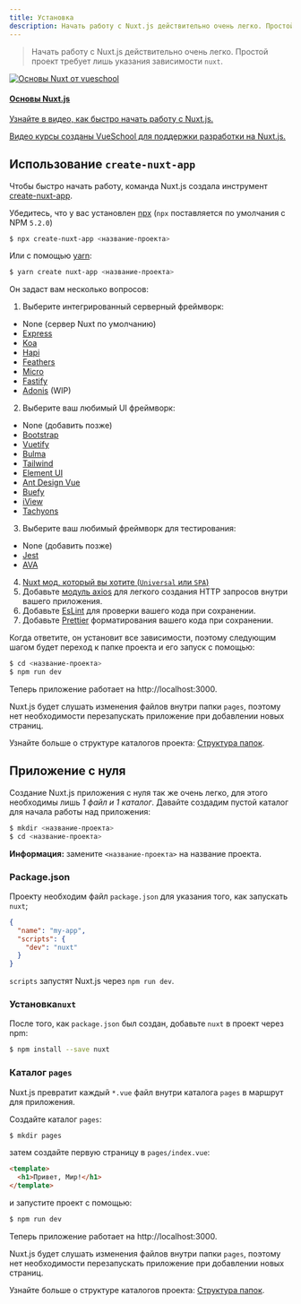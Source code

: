 ```yaml
---
title: Установка
description: Начать работу с Nuxt.js действительно очень легко. Простой проект требует лишь указания зависимости `nuxt`.
---
```


> Начать работу с Nuxt.js действительно очень легко. Простой проект требует лишь указания зависимости `nuxt`.

<div>
  <a href="https://vueschool.io/courses/nuxtjs-fundamentals/?friend=nuxt" target="_blank" class="Promote">
    <img src="/nuxt-fundamentals.png" srcset="/nuxt-fundamentals-2x.png 2x" alt="Основы Nuxt от vueschool"/>
    <div class="Promote__Content">
      <h4 class="Promote__Content__Title">Основы Nuxt.js</h4>
      <p class="Promote__Content__Description">Узнайте в видео, как быстро начать работу с Nuxt.js.</p>
      <p class="Promote__Content__Signature">Видео курсы созданы VueSchool для поддержки разработки на Nuxt.js.</p>
    </div>
  </a>
</div>

## Использование `create-nuxt-app`

Чтобы быстро начать работу, команда Nuxt.js создала инструмент [create-nuxt-app](https://github.com/nuxt/create-nuxt-app).

Убедитесь, что у вас установлен [npx](https://www.npmjs.com/package/npx) (`npx` поставляется по умолчания с NPM `5.2.0`)

```bash
$ npx create-nuxt-app <название-проекта>
```

Или с помощью [yarn](https://yarnpkg.com/ru/):

```bash
$ yarn create nuxt-app <название-проекта>
```

Он задаст вам несколько вопросов:

1. Выберите интегрированный серверный фреймворк:
  - None (сервер Nuxt по умолчанию)
  - [Express](https://github.com/expressjs/express)
  - [Koa](https://github.com/koajs/koa)
  - [Hapi](https://github.com/hapijs/hapi)
  - [Feathers](https://github.com/feathersjs/feathers)
  - [Micro](https://github.com/zeit/micro)
  - [Fastify](https://github.com/fastify/fastify)
  - [Adonis](https://github.com/adonisjs/adonis-framework) (WIP)
2. Выберите ваш любимый UI фреймворк:
  - None (добавить позже)
  - [Bootstrap](https://github.com/bootstrap-vue/bootstrap-vue)
  - [Vuetify](https://github.com/vuetifyjs/vuetify)
  - [Bulma](https://github.com/jgthms/bulma)
  - [Tailwind](https://github.com/tailwindcss/tailwindcss)
  - [Element UI](https://github.com/ElemeFE/element)
  - [Ant Design Vue](https://github.com/vueComponent/ant-design-vue)
  - [Buefy](https://buefy.github.io)
  - [iView](https://www.iviewui.com/)
  - [Tachyons](https://tachyons.io)
3. Выберите ваш любимый фреймворк для тестирования:
  - None (добавить позже)
  - [Jest](https://github.com/facebook/jest)
  - [AVA](https://github.com/avajs/ava)
4. [Nuxt мод, который вы хотите (`Universal` или `SPA`)](https://ru.nuxtjs.org/guide/#одностраничное-приложение-spa-)
5. Добавьте [модуль axios](https://github.com/nuxt-community/axios-module) для легкого создания HTTP запросов внутри вашего приложения.
6. Добавьте [EsLint](https://eslint.org/) для проверки вашего кода при сохранении.
7. Добавьте [Prettier](https://prettier.io/) форматирования вашего кода при сохранении.

Когда ответите, он установит все зависимости, поэтому следующим шагом будет переход к папке проекта и его запуск с помощью:

```bash
$ cd <название-проекта>
$ npm run dev
```

Теперь приложение работает на http://localhost:3000.

<div class="Alert">

Nuxt.js будет слушать изменения файлов внутри папки <code>pages</code>, поэтому нет необходимости перезапускать приложение при добавлении новых страниц.

</div>
  
Узнайте больше о структуре каталогов проекта: [Структура папок](/guide/directory-structure/).
  
## Приложение с нуля

Создание Nuxt.js приложения с нуля так же очень легко, для этого необходимы лишь *1 файл и 1 каталог*. Давайте создадим пустой каталог для начала работы над приложения:

```bash
$ mkdir <название-проекта>
$ cd <название-проекта>
```

<div class="Alert Alert--nuxt-green">

<b>Информация:</b> замените <code>&lt;название-проекта&gt;</nom-du-projet></code> на название проекта.

</div>

### Package.json

Проекту необходим файл `package.json` для указания того, как запускать `nuxt`;

```json
{
  "name": "my-app",
  "scripts": {
    "dev": "nuxt"
  }
}
```

`scripts` запустят Nuxt.js через `npm run dev`.

### Установка`nuxt`

После того, как `package.json` был создан, добавьте `nuxt` в проект через npm:

```bash
$ npm install --save nuxt
```

### Каталог `pages`

Nuxt.js превратит каждый `*.vue` файл внутри каталога `pages` в маршрут для приложения.

Создайте каталог `pages`:

```bash
$ mkdir pages
```

затем создайте первую страницу в `pages/index.vue`:

```html
<template>
  <h1>Привет, Мир!</h1>
</template>
```

и запустите проект с помощью:

```bash
$ npm run dev
```

Теперь приложение работает на http://localhost:3000.

<div class="Alert">

Nuxt.js будет слушать изменения файлов внутри папки <code>pages</code>, поэтому нет необходимости перезапускать приложение при добавлении новых страниц.

</div>
  
Узнайте больше о структуре каталогов проекта: [Структура папок](/guide/directory-structure/).
